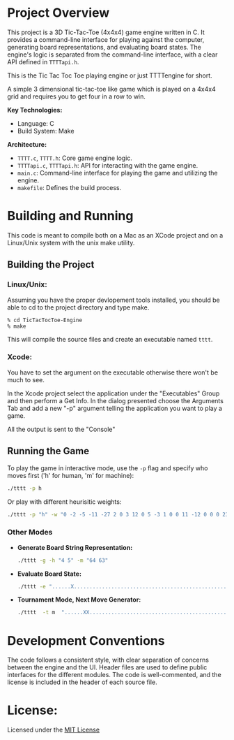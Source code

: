 # Project Overview

This project is a 3D Tic-Tac-Toe (4x4x4) game engine written in C. It provides a command-line interface for playing against the computer, generating board representations, and evaluating board states. The engine's logic is separated from the command-line interface, with a clear API defined in `TTTTapi.h`.

This is the Tic Tac Toc Toe playing engine or just TTTTengine for short.

A simple 3 dimensional tic-tac-toe like game which is played on a 4x4x4 grid and requires you to get four in a row to win.

**Key Technologies:**

* Language: C
* Build System: Make

**Architecture:**

* `TTTT.c`, `TTTT.h`: Core game engine logic.
* `TTTTapi.c`, `TTTTapi.h`: API for interacting with the game engine.
* `main.c`: Command-line interface for playing the game and utilizing the engine.
* `makefile`: Defines the build process.

# Building and Running

This code is meant to compile both on a Mac as an XCode project and on a Linux/Unix system with the unix make utility.

## Building the Project

### Linux/Unix:

Assuming you have the proper devlopement tools installed, you should be able to cd to the project directory and type make.
```
% cd TicTacTocToe-Engine
% make
```

This will compile the source files and create an executable named `tttt`.

### Xcode:

You have to set the argument on the executable otherwise there won't be much to see. 

In the Xcode project select the application under the "Executables" Group and then perform a Get Info. In the dialog presented choose the Arguments Tab and add a new "-p" argument telling the application you want to play a game.

All the output is sent to the "Console"

## Running the Game

To play the game in interactive mode, use the `-p` flag and specify who moves first ('h' for human, 'm' for machine):

```bash
./tttt -p h
```

Or play with different heurisitic weights:

```bash
./tttt -p "h" -w "0 -2 -5 -11 -27 2 0 3 12 0 5 -3 1 0 0 11 -12 0 0 0 23 0 0 0 0"
```

### Other Modes

* **Generate Board String Representation:**

    ```bash
    ./tttt -g -h "4 5" -m "64 63"
    ```

* **Evaluate Board State:**

    ```bash
    ./tttt -e "......X......................................................OOX"
    ```

* **Tournament Mode, Next Move Generator:**

    ```bash
    ./tttt  -t m  "......XX.....................................................OOX"
    ```

# Development Conventions

The code follows a consistent style, with clear separation of concerns between the engine and the UI. Header files are used to define public interfaces for the different modules. The code is well-commented, and the license is included in the header of each source file.

# License:

Licensed under the [MIT License](http://www.opensource.org/licenses/mit-licenses.php)